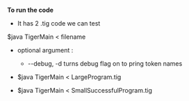 **To run the code**
  * It has 2 .tig code we can test


$java TigerMain < filename
  * optional argument :
    * --debug, -d     turns debug flag on to pring token names


  * $java TigerMain < LargeProgram.tig
  * $java TigerMain < SmallSuccessfulProgram.tig

